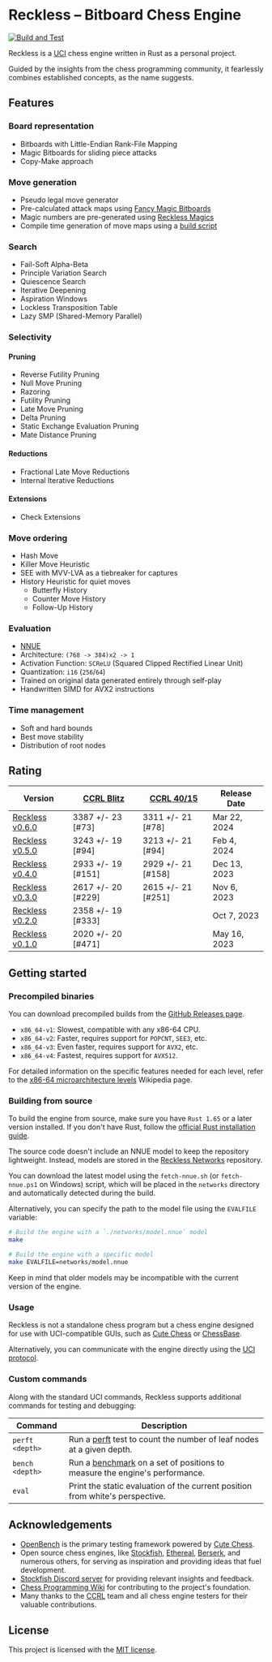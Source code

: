 # Reckless – Bitboard Chess Engine

[![Build and Test](https://github.com/codedeliveryservice/Reckless/actions/workflows/rust.yml/badge.svg)](https://github.com/codedeliveryservice/Reckless/actions/workflows/rust.yml)

Reckless is a [UCI][uci] chess engine written in Rust as a personal project.

Guided by the insights from the chess programming community, it fearlessly
combines established concepts, as the name suggests.

[uci]: https://en.wikipedia.org/wiki/Universal_Chess_Interface

## Features

### Board representation

-   Bitboards with Little-Endian Rank-File Mapping
-   Magic Bitboards for sliding piece attacks
-   Copy-Make approach

### Move generation

-   Pseudo legal move generator
-   Pre-calculated attack maps using [Fancy Magic Bitboards](https://www.chessprogramming.org/Magic_Bitboards#Fancy)
-   Magic numbers are pre-generated using [Reckless Magics](https://github.com/codedeliveryservice/RecklessMagics)
-   Compile time generation of move maps using a [build script](/src/lookup/build.rs)

### Search

-   Fail-Soft Alpha-Beta
-   Principle Variation Search
-   Quiescence Search
-   Iterative Deepening
-   Aspiration Windows
-   Lockless Transposition Table
-   Lazy SMP (Shared-Memory Parallel)

### Selectivity

#### Pruning

-   Reverse Futility Pruning
-   Null Move Pruning
-   Razoring
-   Futility Pruning
-   Late Move Pruning
-   Delta Pruning
-   Static Exchange Evaluation Pruning
-   Mate Distance Pruning

#### Reductions

-   Fractional Late Move Reductions
-   Internal Iterative Reductions

#### Extensions

-   Check Extensions

### Move ordering

-   Hash Move
-   Killer Move Heuristic
-   SEE with MVV-LVA as a tiebreaker for captures
-   History Heuristic for quiet moves
    -   Butterfly History
    -   Counter Move History
    -   Follow-Up History

### Evaluation

-   [NNUE](https://www.chessprogramming.org/NNUE)
-   Architecture: `(768 -> 384)x2 -> 1`
-   Activation Function: `SCReLU` (Squared Clipped Rectified Linear Unit)
-   Quantization: `i16` (`256`/`64`)
-   Trained on original data generated entirely through self-play
-   Handwritten SIMD for AVX2 instructions

### Time management

-   Soft and hard bounds
-   Best move stability
-   Distribution of root nodes

## Rating

| Version                   | [CCRL Blitz][ccrl-404] | [CCRL 40/15][crrl-4015] | Release Date |
| ------------------------- | ---------------------- | ----------------------- | ------------ |
| [Reckless v0.6.0][v0.6.0] | 3387 +/- 23 [#73]      | 3311 +/- 21 [#78]       | Mar 22, 2024 |
| [Reckless v0.5.0][v0.5.0] | 3243 +/- 19 [#94]      | 3213 +/- 21 [#94]       | Feb 4, 2024  |
| [Reckless v0.4.0][v0.4.0] | 2933 +/- 19 [#151]     | 2929 +/- 21 [#158]      | Dec 13, 2023 |
| [Reckless v0.3.0][v0.3.0] | 2617 +/- 20 [#229]     | 2615 +/- 21 [#251]      | Nov 6, 2023  |
| [Reckless v0.2.0][v0.2.0] | 2358 +/- 19 [#333]     |                         | Oct 7, 2023  |
| [Reckless v0.1.0][v0.1.0] | 2020 +/- 20 [#471]     |                         | May 16, 2023 |

[v0.1.0]: https://github.com/codedeliveryservice/Reckless/releases/tag/v0.1.0
[v0.2.0]: https://github.com/codedeliveryservice/Reckless/releases/tag/v0.2.0
[v0.3.0]: https://github.com/codedeliveryservice/Reckless/releases/tag/v0.3.0
[v0.4.0]: https://github.com/codedeliveryservice/Reckless/releases/tag/v0.4.0
[v0.5.0]: https://github.com/codedeliveryservice/Reckless/releases/tag/v0.5.0
[v0.6.0]: https://github.com/codedeliveryservice/Reckless/releases/tag/v0.6.0
[ccrl-404]: https://www.computerchess.org.uk/ccrl/404/
[crrl-4015]: https://www.computerchess.org.uk/ccrl/4040/

## Getting started

### Precompiled binaries

You can download precompiled builds from the [GitHub Releases page](https://github.com/codedeliveryservice/Reckless/releases).

-   `x86_64-v1`: Slowest, compatible with any x86-64 CPU.
-   `x86_64-v2`: Faster, requires support for `POPCNT`, `SEE3`, etc.
-   `x86_64-v3`: Even faster, requires support for `AVX2`, etc.
-   `x86_64-v4`: Fastest, requires support for `AVX512`.

For detailed information on the specific features needed for each level, refer to the [x86-64 microarchitecture levels][microarchitecture] Wikipedia page.

[microarchitecture]: https://en.wikipedia.org/wiki/X86-64#Microarchitecture_levels

### Building from source

To build the engine from source, make sure you have `Rust 1.65` or a later version installed.
If you don't have Rust, follow the [official Rust installation guide](https://www.rust-lang.org/tools/install).

The source code doesn't include an NNUE model to keep the repository lightweight. Instead,
models are stored in the [Reckless Networks][reckless-networks] repository.

You can download the latest model using the `fetch-nnue.sh` (or `fetch-nnue.ps1` on Windows) script,
which will be placed in the `networks` directory and automatically detected during the build.

Alternatively, you can specify the path to the model file using the `EVALFILE` variable:

```bash
# Build the engine with a `./networks/model.nnue` model
make

# Build the engine with a specific model
make EVALFILE=networks/model.nnue
```

Keep in mind that older models may be incompatible with the current version of the engine.

[reckless-networks]: https://github.com/codedeliveryservice/RecklessNetworks

### Usage

Reckless is not a standalone chess program but a chess engine designed for use with UCI-compatible GUIs,
such as [Cute Chess](https://github.com/cutechess/cutechess) or [ChessBase](https://www.chessbase.com/).

Alternatively, you can communicate with the engine directly using the [UCI protocol](https://backscattering.de/chess/uci).

### Custom commands

Along with the standard UCI commands, Reckless supports additional commands for testing and debugging:

| Command         | Description                                                                         |
| --------------- | ----------------------------------------------------------------------------------- |
| `perft <depth>` | Run a [perft][perft] test to count the number of leaf nodes at a given depth.       |
| `bench <depth>` | Run a [benchmark][bench] on a set of positions to measure the engine's performance. |
| `eval`          | Print the static evaluation of the current position from white's perspective.       |

[perft]: https://www.chessprogramming.org/Perft
[bench]: /src/tools/bench.rs

## Acknowledgements

-   [OpenBench](https://github.com/AndyGrant/OpenBench) is the primary testing framework powered by [Cute Chess](https://github.com/cutechess/cutechess).
-   Open source chess engines, like [Stockfish](https://github.com/official-stockfish/Stockfish), [Ethereal](https://github.com/AndyGrant/Ethereal), [Berserk](https://github.com/jhonnold/berserk), and numerous others, for serving as inspiration and providing ideas that fuel development.
-   [Stockfish Discord server](https://discord.gg/GWDRS3kU6R) for providing relevant insights and feedback.
-   [Chess Programming Wiki](https://www.chessprogramming.org/Main_Page) for contributing to the project's foundation.
-   Many thanks to the [CCRL](https://www.computerchess.org.uk/ccrl/) team and all chess engine testers for their valuable contributions.

## License

This project is licensed with the [MIT license](LICENSE).
